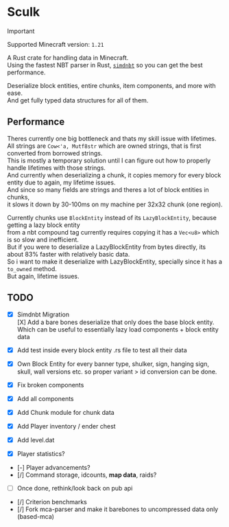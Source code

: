 # Sculk

> [!IMPORTANT]  
> Supported Minecraft version: `1.21`

A Rust crate for handling data in Minecraft.  
Using the fastest NBT parser in Rust, [`simdnbt`](https://crates.io/crates/simdnbt) so you can get the best performance.

Deserialize block entities, entire chunks, item components, and more with ease.  
And get fully typed data structures for all of them.  

## Performance

Theres currently one big bottleneck and thats my skill issue with lifetimes.  
All strings are `Cow<'a, Mutf8str` which are owned strings, that is first converted from borrowed strings.  
This is mostly a temporary solution until I can figure out how to properly handle lifetimes with those strings.  
And currently when deserializing a chunk, it copies memory for every block entity due to again, my lifetime issues.  
And since so many fields are strings and theres a lot of block entities in chunks,  
it slows it down by 30-100ms on my machine per 32x32 chunk (one region).  

Currently chunks use `BlockEntity` instead of its `LazyBlockEntity`, because getting a lazy block entity  
from a nbt compound tag currently requires copying it has a `Vec<u8>` which is so slow and inefficient.  
But if you were to deserialize a LazyBlockEntity from bytes directly, its about 83% faster with relatively basic data.  
So i want to make it deserialize with LazyBlockEntity, specially since it has a `to_owned` method.  
But again, lifetime issues.  

## TODO

- [X] Simdnbt Migration  
    [X] Add a bare bones deserialize that only does the base block entity.  
        Which can be useful to essentially lazy load components + block entity data  

- [X] Add test inside every block entity .rs file to test all their data  
- [X] Own Block Entity for every banner type, shulker, sign, hanging sign, skull, wall   versions etc. so proper variant > id conversion can be done.  
- [X] Fix broken components  
- [X] Add all components  
- [X] Add Chunk module for chunk data  
- [X] Add Player inventory / ender chest  
- [X] Add level.dat  
- [X] Player statistics?    
- [-] Player advancements?    
- [/] Command storage, idcounts, **map data**, raids?    
- [ ] Once done, rethink/look back on pub api  
- [/] Criterion benchmarks  
- [/] Fork mca-parser and make it barebones to uncompressed data only (based-mca)  